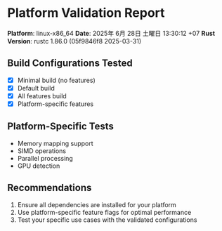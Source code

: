 # Platform Validation Report

**Platform**: linux-x86_64
**Date**: 2025年  6月 28日 土曜日 13:30:12 +07
**Rust Version**: rustc 1.86.0 (05f9846f8 2025-03-31)

## Build Configurations Tested

- [x] Minimal build (no features)
- [x] Default build
- [x] All features build
- [x] Platform-specific features

## Platform-Specific Tests

- Memory mapping support
- SIMD operations
- Parallel processing
- GPU detection

## Recommendations

1. Ensure all dependencies are installed for your platform
2. Use platform-specific feature flags for optimal performance
3. Test your specific use cases with the validated configurations

